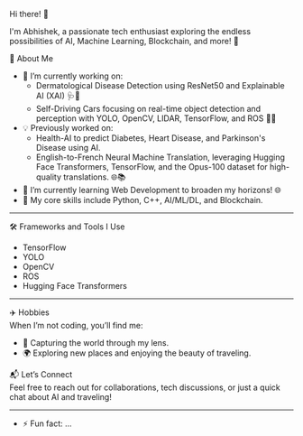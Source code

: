 
 Hi there! 👋  

I'm Abhishek, a passionate tech enthusiast exploring the endless possibilities of AI, Machine Learning, Blockchain, and more! 🚀  

 🌟 About Me  
- 🔭 I’m currently working on:  
  - Dermatological Disease Detection using ResNet50 and Explainable AI (XAI) 🩺🤖  
  - Self-Driving Cars focusing on real-time object detection and perception with YOLO, OpenCV, LIDAR, TensorFlow, and ROS 🚗💡  
- 💡 Previously worked on:  
  - Health-AI to predict Diabetes, Heart Disease, and Parkinson's Disease using AI.  
  - English-to-French Neural Machine Translation, leveraging Hugging Face Transformers, TensorFlow, and the Opus-100 dataset for high-quality translations. 🌐📚  
- 🌱 I’m currently learning Web Development to broaden my horizons! 🌐  
- 🎯 My core skills include Python, C++, AI/ML/DL, and Blockchain.  

---

 🛠️ Frameworks and Tools I Use  
- TensorFlow  
- YOLO  
- OpenCV  
- ROS  
- Hugging Face Transformers  

---

 ✈️ Hobbies  
When I’m not coding, you’ll find me:  
- 📸 Capturing the world through my lens.  
- 🌍 Exploring new places and enjoying the beauty of traveling.  

 📬 Let’s Connect  
Feel free to reach out for collaborations, tech discussions, or just a quick chat about AI and traveling!  

---

- ⚡ Fun fact: ...

